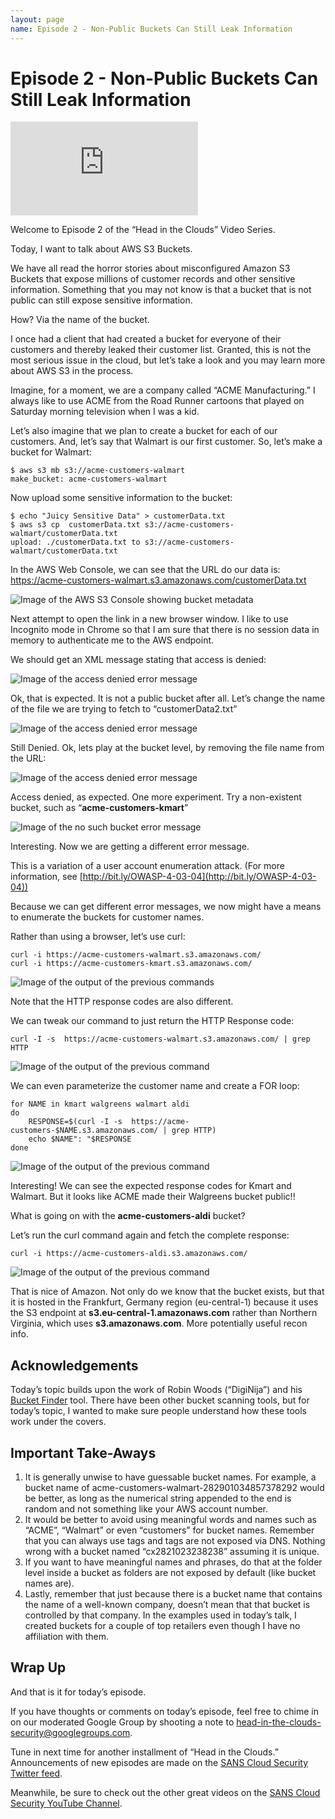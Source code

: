 ```yaml
---
layout: page
name: Episode 2 - Non-Public Buckets Can Still Leak Information
---
```


# Episode 2 - Non-Public Buckets Can Still Leak Information

<div class="video-container"><iframe src="https://www.youtube.com/embed/qJzwwC-aZfs" title="YouTube video player" frameborder="0" allow="accelerometer; autoplay; clipboard-write; encrypted-media; gyroscope; picture-in-picture" allowfullscreen></iframe></div>

Welcome to Episode 2 of the “Head in the Clouds” Video Series.

Today, I want to talk about AWS S3 Buckets.

We have all read the horror stories about misconfigured Amazon S3 Buckets that expose
millions of customer records and other sensitive information. Something that you may
not know is that a bucket that is not public can still expose sensitive information.

How? Via the name of the bucket.

I once had a client that had created a bucket for everyone of their customers and
thereby leaked their customer list. Granted, this is not the most serious issue in
the cloud, but let’s take a look and you may learn more about AWS S3 in the process.

Imagine, for a moment, we are a company called “ACME Manufacturing.” I always like to
use ACME from the Road Runner cartoons that played on Saturday morning television when
I was a kid.

Let’s also imagine that we plan to create a bucket for each of our customers. And, let’s
say that Walmart is our first customer. So, let’s make a bucket for Walmart:

```
$ aws s3 mb s3://acme-customers-walmart
make_bucket: acme-customers-walmart
```

Now upload some sensitive information to the bucket:

```
$ echo "Juicy Sensitive Data" > customerData.txt
$ aws s3 cp  customerData.txt s3://acme-customers-walmart/customerData.txt
upload: ./customerData.txt to s3://acme-customers-walmart/customerData.txt
```

In the AWS Web Console, we can see that the URL do our data is:
https://acme-customers-walmart.s3.amazonaws.com/customerData.txt

![Image of the AWS S3 Console showing bucket metadata](/images/ep2/Picture1.png)

Next attempt to open the link in a new browser window. I like to use Incognito mode in
Chrome so that I am sure that there is no session data in memory to authenticate me to
the AWS endpoint.

We should get an XML message stating that access is denied:

![Image of the access denied error message](/images/ep2/Picture2.png)

Ok, that is expected. It is not a public bucket after all. Let’s change the name of the
file we are trying to fetch to “customerData2.txt”

![Image of the access denied error message](/images/ep2/Picture3.png)

Still Denied. Ok, lets play at the bucket level, by removing the file name from the URL:

![Image of the access denied error message](/images/ep2/Picture4.png)

Access denied, as expected. One more experiment. Try a non-existent bucket, such as
“**acme-customers-kmart**”

![Image of the no such bucket error message](/images/ep2/Picture5.png)

Interesting. Now we are getting a different error message.

This is a variation of a user account enumeration attack. (For more information,
see [http://bit.ly/OWASP-4-03-04](http://bit.ly/OWASP-4-03-04))

Because we can get different error messages, we now might have a means to enumerate the
buckets for customer names.

Rather than using a browser, let’s use curl:

```
curl -i https://acme-customers-walmart.s3.amazonaws.com/
curl -i https://acme-customers-kmart.s3.amazonaws.com/
```

![Image of the output of the previous commands](/images/ep2/Picture6.png)

Note that the HTTP response codes are also different.

We can tweak our command to just return the HTTP Response code:

```
curl -I -s  https://acme-customers-walmart.s3.amazonaws.com/ | grep HTTP
```

![Image of the output of the previous command](/images/ep2/Picture7.png)

We can even parameterize the customer name and create a FOR loop:

```
for NAME in kmart walgreens walmart aldi
do
    RESPONSE=$(curl -I -s  https://acme-customers-$NAME.s3.amazonaws.com/ | grep HTTP)
    echo $NAME": "$RESPONSE
done
```

![Image of the output of the previous command](/images/ep2/Picture8.png)

Interesting! We can see the expected response codes for Kmart and Walmart. But it
looks like ACME made their Walgreens bucket public!!

What is going on with the **acme-customers-aldi** bucket?

Let’s run the curl command again and fetch the complete response:

```
curl -i https://acme-customers-aldi.s3.amazonaws.com/
```

![Image of the output of the previous command](/images/ep2/Picture9.png)

That is nice of Amazon. Not only do we know that the bucket exists, but that it is hosted in the Frankfurt, Germany region (eu-central-1) because it uses the S3 endpoint at **s3.eu-central-1.amazonaws.com** rather than Northern Virginia, which uses **s3.amazonaws.com**. More potentially useful recon info.

## Acknowledgements

Today’s topic builds upon the work of Robin Woods (“DigiNija”) and his [Bucket Finder](https://digi.ninja/projects/bucket_finder.php) tool. There have been other bucket scanning tools, but for today’s topic, I wanted to make sure people understand how these tools work under the covers.

## Important Take-Aways
1.	It is generally unwise to have guessable bucket names. For example, a bucket name of acme-customers-walmart-282901034857378292 would be better, as long as the numerical string appended to the end is random and not something like your AWS account number.
2.	It would be better to avoid using meaningful words and names such as “ACME”, “Walmart” or even “customers” for bucket names. Remember that you can always use tags and tags are not exposed via DNS. Nothing wrong with a bucket named “cx2821023238238” assuming it is unique.
3.	If you want to have meaningful names and phrases, do that at the folder level inside a bucket as folders are not exposed by default (like bucket names are).
4.	 Lastly, remember that just because there is a bucket name that contains the name of a well-known company, doesn’t mean that that bucket is controlled by that company. In the examples used in today’s talk, I created buckets for a couple of top retailers even though I have no affiliation with them.

## Wrap Up

And that is it for today’s episode.

If you have thoughts or comments on today’s episode, feel free to chime in on our moderated Google Group by shooting a note to [head-in-the-clouds-security@googlegroups.com](mailto://head-in-the-clouds-security@googlegroups.com).

Tune in next time for another installment of “Head in the Clouds.” Announcements of new episodes are made on the [SANS Cloud Security Twitter feed](https://twitter.com/SANSCloudSec).

Meanwhile, be sure to check out the other great videos on the [SANS Cloud Security YouTube Channel](https://www.youtube.com/c/SANSCloudSecurity).
